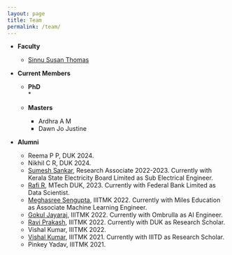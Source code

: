 ```yaml
---
layout: page
title: Team
permalink: /team/
---
```

* **Faculty**
  <br/>
  * [Sinnu Susan Thomas](https://sinnuthomas.github.io/bio/)

* **Current Members**
  <br/>
  * **PhD**
    <br/>
    * 

  * **Masters**
    <br/>
    * Ardhra A M
    * Dawn Jo Justine
    
* **Alumni**
  <br/>
  * Reema P P, DUK 2024.
  * Nikhil C R, DUK 2024.
  * [Sumesh Sankar](https://in.linkedin.com/in/sumesh-sankar-438ab1211), Research Associate 2022-2023. Currently with Kerala State Electricity Board Limited as Sub Electrical Engineer.
  * [Rafi R](https://in.linkedin.com/in/rafi-rahim), MTech DUK, 2023. Currently with Federal Bank Limited as Data Scientist.
  * [Meghasree Sengupta](https://in.linkedin.com/in/meghasree-sengupta), IIITMK 2022. Currently with Miles Education as Associate Machine Learning Engineer.
  * [Gokul Jayaraj](https://in.linkedin.com/in/gokul-jayaraj-b8121520a), IIITMK 2022. Currently with Ombrulla as AI Engineer.
  * [Ravi Prakash](https://ravi-prakash1907.gitlab.io/), IIITMK 2022. Currently with DUK as Research Scholar.
  * Vishal Kumar, IIITMK 2022.
  * [Vishal Kumar](https://www.linkedin.com/in/vishal-kumar-131aa418b), IIITMK 2021. Currently with IIITD as Research Scholar.
  * Pinkey Yadav, IIITMK 2021. 
